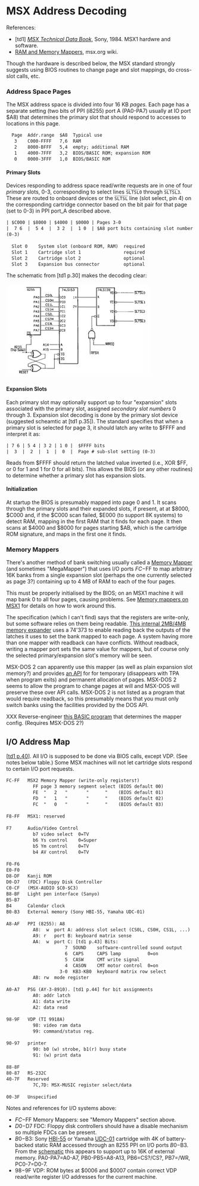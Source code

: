 MSX Address Decoding
====================

References:
- \[td1] [_MSX Technical Data Book_][td1], Sony, 1984.
  MSX1 hardwre and software.
- [RAM and Memory Mappers][mw ramm], msx.org wiki.

Though the hardware is described below, the MSX standard strongly suggests
using BIOS routines to change page and slot mappings, do cross-slot calls,
etc.

### Address Space Pages

The MSX address space is divided into four 16 KB _pages._ Each page has a
separate setting (two bits of PPI (i8255) port A (PA0-PA7) usually at IO
port $A8) that determines the primary slot that should respond to accesses
to locations in this page.

      Page  Addr.range  $A8  Typical use
       3    C000-FFFF   7,6  RAM
       2    8000-BFFF   5,4  empty; additional RAM
       1    4000-7FFF   3,2  BIOS/BASIC ROM; expansion ROM
       0    0000-3FFF   1,0  BIOS/BASIC ROM

#### Primary Slots

Devices responding to address space read/write requests are in one of four
_primary_ slots, 0-3, corresponding to select lines `S̅L̅T̅S̅L̅0` through
`S̅L̅T̅S̅L̅3`. These are routed to onboard devices or the `S̅L̅T̅S̅L̅` line (slot
select, pin 4) on the corresponding cartridge connector based on the bit
pair for that page (set to 0-3) in PPI port_A described above.

    | $C000 | $8000 | $4000 | $0000 | Pages 3-0
    |  7 6  |  5 4  |  3 2  |  1 0  | $A8 port bits containing slot number (0-3)

      Slot 0    System slot (onboard ROM, RAM)  required
      Slot 1    Cartridge slot 1                required
      Slot 2    Cartridge slot 2                optional
      Slot 3    Expansion bus connector         optional

The schematic from [td1 p.30] makes the decoding clear:

<img src="img/msx-slot-schematic.jpg" height=250>

#### Expansion Slots

Each primary slot may optionally support up to four "expansion" slots
associated with the primary slot, assigned _secondary slot numbers_ 0
through 3. Expansion slot decoding is done by the primary slot device
(suggested scheamtic at [td1 p.35]). The standard specifies that when a
primary slot is selected for page 3, it should latch any write to $FFFF and
interpret it as:

    | 7 6 | 5 4 | 3 2 | 1 0 |  $FFFF bits
    |  3  |  2  |  1  |  0  |  Page # sub-slot setting (0-3)

Reads from $FFFF should return the latched value inverted (i.e., XOR $FF,
or 0 for 1 and 1 for 0 for all bits). This allows the BIOS (or any other
routines) to determine whether a primary slot has expansion slots.

#### Initialization

At startup the BIOS is presumably mapped into page 0 and 1. It scans
through the primary slots and their expanded slots, if present, at at
$8000, $C000 and, if the $C000 scan failed, $E000 (to support 8K systems)
to detect RAM, mapping in the first RAM that it finds for each page. It
then scans at $4000 and $8000 for pages starting $AB, which is the
cartridge ROM signature, and maps in the first one it finds.

### Memory Mappers

There's another method of bank switching usually called a [Memory
Mapper][mw mapper] (and sometimes "MegaMapper") that uses I/O ports $FC-$FF
to map arbitrary 16K banks from a single expansion slot (perhaps the one
currently selected as page 3?) containing up to 4 MB of RAM to each of the
four pages.

This must be properly initialised by the BIOS; on an MSX1 machine it will
map bank 0 to all four pages, causing problems. See [Memory mappers on
MSX1][mmap-msx1] for details on how to work around this.

The specification (which I can't find) says that the registers are
write-only, but some software relies on them being readable. [This internal
2MB/4MB memory expander][koryakin] uses a 74'373 to enable reading back the
outputs of the latches it uses to set the bank mapped to each page. A
system having more than one mapper with readback can have conflicts.
Without readback, writing a mapper port sets the same value for mappers,
but of course only the selected primary/expansion slot's memory will be
seen.

MSX-DOS 2 can apparently use this mapper (as well as plain expansion slot
memory?) and provides [an API][dos2mem] for for temporary (disappears with
TPA when program exits) and permanent allocation of pages. MSX-DOS 2 seems
to allow the program to change pages at will and MSX-DOS will preserve
these over API calls. MSX-DOS 2 is not listed as a program that would
require readback, so this presumably means that you must only switch banks
using the facilities provided by the DOS API.

XXX Reverse-engineer [this BASIC program](https://www.msx.org/wiki/Memory_Mapper#How_to_know_if_Main-RAM_is_in_a_memory_mapper)
that determines the mapper config. (Requires MSX-DOS 2?)


I/O Address Map
---------------

[[td1 p.40]]. All I/O is supposed to be done via BIOS calls, except VDP. (See
notes below table.) Some MSX machines will not let cartridge slots respond
to certain I/O port requests.

    FC-FF   MSX2 Memory Mapper (write-only registers†)
              FF page 3 memory segment select (BIOS default 00)
              FE  "   2   "       "      "    (BIOS default 01)
              FD  "   1   "       "      "    (BIOS default 02)
              FC  "   0   "       "      "    (BIOS default 03)

    F8-FF   MSX1: reserved

    F7      Audio/Video Control
              b7 video select  0=TV
              b6 Ys control    0=Super
              b5 Ym control    0=TV
              b4 AV control    0=TV

    F0-F6
    E0-F0
    D8-DF   Kanji ROM
    D0-D7   (FDC) Floppy Disk Controller
    C0-CF   (MSX-AUDIO $C0-$C3)
    B8-BF   Light pen interface (Sanyo)
    B5-B7
    B4      Calendar clock
    B0-B3   External memory (Sony HBI-55, Yamaha UDC-01)

    A8-AF   PPI (8255): A8
              A8:  w  port A: address slot select (CS0L, CS0H, CS1L, ...)
              A9: r   port B: keyboard matrix sense
              AA:  w  port C: [td1 p.43] Bits:
                          7  SOUND    software-controlled sound output
                          6  CAPS     CAPS lamp          0=on
                          5  CASW     CMT write signal
                          4  CASON    CMT motor control  0=on
                        3-0  KB3-KB0  keyboard matrix row select
              AB: rw  mode register

    A0-A7   PSG (AY-3-8910). [td1 p.44] for bit assignments
              A0: addr latch
              A1: data write
              A2: data read

    98-9F   VDP (TI 9918A)
              98: video ram data
              99: command/status reg.

    90-97   printer
              90: b0 (w) strobe, b1(r) busy state
              91: (w) print data

    88-8F
    80-87   RS-232C
    40-7F   Reserved
              7C,7D: MSX-MUSIC register select/data

    00-3F   Unspecified

Notes and references for I/O systems above:
- $FC-$FF Memory Mappers: see "Memory Mappers" section above.
- $D0-$D7 FDC: Floppy disk controllers should have a disable mechanism so
  multiple FDCs can be present.
- $B0-$B3: Sony [HBI-55] or Yamaha [UDC-01] cartridge with 4K of
  battery-backed static RAM accessed through an 8255 PPI on I/O ports
  $B0-$B3. From the [schematic][HBI-55 SM] this appears to support up to
  16K of external memory. PA0-PA7=A0-A7, PB0-PB5=A8-A13, PB6=CS?/CS?,
  PB7=/WR, PC0-7=D0-7.
- $98-$9F VDP: ROM bytes at $0006 and $0007 contain correct VDP read/write
  register I/O addresses for the current machine.



<!-------------------------------------------------------------------->
[dos2mem]: http://map.grauw.nl/resources/dos2_environment.php#c5
[koryakin]: https://hansotten.file-hunter.com/do-it-yourself/memory-mappers-slots/2mb-4mb-internal-slot-expander/
[mmap-msx1]: https://www.msx.org/wiki/Memory_Mapper#Memory_mappers_on_MSX1
[mw mapper]: https://www.msx.org/wiki/Memory_Mapper
[mw ramm]: https://www.msx.org/wiki/RAM_and_Memory_Mappers
[td1 p.40]: https://archive.org/stream/MSXTechnicalHandbookBySony#page/n42/mode/1up
[td1]: https://archive.org/stream/MSXTechnicalHandbookBySony#page/n5/mode/1up

[HBI-55]: https://www.msx.org/wiki/Sony_HBI-55
[UDC-01]: https://www.msx.org/wiki/Yamaha_UDC-01
[HBI-55 SM]: https://archive.org/details/sony55hbmsm/page/n2/mode/1up
